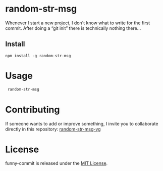 # random-str-msg

Whenever I start a new project, I don't know what to write for the first commit. After doing a “git init” there is technically nothing there...

## Install

```npm
npm install -g random-str-msg
```

# Usage

```bash
 random-str-msg
```

# Contributing

If someone wants to add or improve something, I invite you to collaborate directly in this repository: [random-str-msg-vg](https://github.com/zekt1209/random-str-msg-vg/tree/main)

# License

funny-commit is released under the [MIT License](https://opensource.org/licenses/MIT).